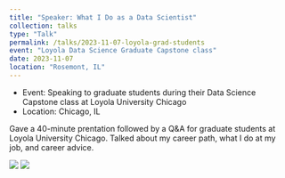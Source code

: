 ```yaml
---
title: "Speaker: What I Do as a Data Scientist"
collection: talks
type: "Talk"
permalink: /talks/2023-11-07-loyola-grad-students
event: "Loyola Data Science Graduate Capstone class"
date: 2023-11-07
location: "Rosemont, IL"
---
```


- Event: Speaking to graduate students during their Data Science Capstone class at Loyola University Chicago 
- Location: Chicago, IL

Gave a 40-minute prentation followed by a Q&A for graduate students at Loyola University Chicago. Talked about my career path, what I do at my job, and career advice. 

<img src="https://raw.githubusercontent.com/maggiewolff/maggiewolff.github.io/master/images/maggie-wolff-loyola_350.jpg"> <img src="https://raw.githubusercontent.com/maggiewolff/maggiewolff.github.io/master/images/maggie-wolff-loyola_350.jpg"> 
